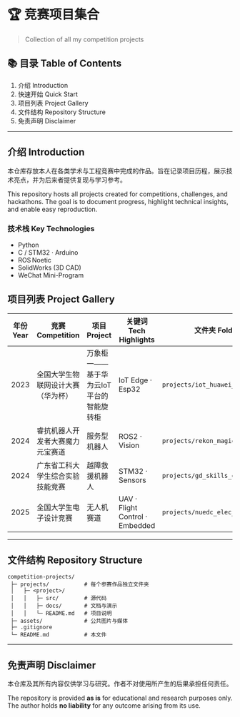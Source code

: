 # 🏆 竞赛项目集合
> Collection of all my competition projects

## 📚 目录 Table of Contents

1. 介绍 Introduction
2. 快速开始 Quick Start
3. 项目列表 Project Gallery
4. 文件结构 Repository Structure
5. 免责声明 Disclaimer

---

## 介绍 Introduction

本仓库存放本人在各类学术与工程竞赛中完成的作品。旨在记录项目历程，展示技术亮点，并为后来者提供复现与学习参考。

This repository hosts all projects created for competitions, challenges, and hackathons. The goal is to document progress, highlight technical insights, and enable easy reproduction.

### 技术栈 Key Technologies

* Python  
* C / STM32 · Arduino
* ROS Noetic
* SolidWorks (3D CAD)
* WeChat Mini-Program


## 项目列表 Project Gallery

| 年份 Year | 竞赛 Competition    | 项目 Project | 关键词 Tech Highlights    | 文件夹 Folder                       |
| ------- | ----------------- | ---------- | ---------------------- | -------------------------------- |
| 2023    | 全国大学生物联网设计大赛（华为杯） | 万象柜一——基于华为云IoT平台的智能旋转柜        | IoT Edge · Esp32      | `projects/iot_huawei_cup`        |
| 2024    | 睿抗机器人开发者大赛魔力元宝赛道  | 服务型机器人        | ROS2 · Vision     | `projects/rekon_magic_yuanbao`   |
| 2024    | 广东省工科大学生综合实验技能竞赛  | 越障救援机器人        | STM32 · Sensors        | `projects/gd_skills_competition` |
| 2025    | 全国大学生电子设计竞赛       | 无人机赛道        | UAV · Flight Control · Embedded | `projects/nuedc_elec_design`     |


---

## 文件结构 Repository Structure

```
competition-projects/
 ├─ projects/           # 每个参赛作品独立文件夹
 │   ├─ <project>/
 │   │   ├─ src/        # 源代码
 │   │   ├─ docs/       # 文档与演示
 │   │   └─ README.md   # 项目说明
 ├─ assets/             # 公共图片与媒体
 ├─ .gitignore
 └─ README.md           # 本文件
```

---

## 免责声明 Disclaimer

本仓库及其所有内容仅供学习与研究。作者不对使用所产生的后果承担任何责任。

The repository is provided **as is** for educational and research purposes only. The author holds **no liability** for any outcome arising from its use.
